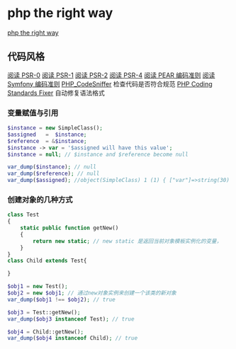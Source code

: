# php the right way

[php the right way](http://laravel-china.github.io/php-the-right-way/)

##  代码风格

[阅读 PSR-0](https://github.com/php-fig/fig-standards/blob/master/accepted/PSR-0.md)
[阅读 PSR-1](https://github.com/php-fig/fig-standards/blob/master/accepted/PSR-1-basic-coding-standard.md)
[阅读 PSR-2](https://github.com/php-fig/fig-standards/blob/master/accepted/PSR-2-coding-style-guide.md)
[阅读 PSR-4](https://github.com/php-fig/fig-standards/blob/master/accepted/PSR-4-autoloader.md)
[阅读 PEAR 编码准则](http://pear.php.net/manual/en/standards.php)
[阅读 Symfony 编码准则](http://symfony.com/doc/current/contributing/code/standards.html)
[PHP_CodeSniffer](http://pear.php.net/package/PHP_CodeSniffer/) 检查代码是否符合规范
[PHP Coding Standards Fixer](http://cs.sensiolabs.org/) 自动修复语法格式


### 变量赋值与引用

```php
$instance = new SimpleClass();
$assigned   =  $instance;
$reference  = &$instance;
$instance -> var = '$assigned will have this value';
$instance = null; // $instance and $reference become null

var_dump($instance); // null
var_dump($reference); // null
var_dump($assigned); //object(SimpleClass) 1 (1) { ["var"]=>string(30) "$assigned will have this value"}
```

### 创建对象的几种方式

```php
class Test
{
    static public function getNew()
    {
        return new static; // new static 是返回当前对象模板实例化的变量，
    }
}
class Child extends Test{

}

$obj1 = new Test();
$obj2 = new $obj1; // 通过new对象实例来创建一个该类的新对象
var_dump($obj1 !== $obj2); // true

$obj3 = Test::getNew();
var_dump($obj3 instanceof Test); // true

$obj4 = Child::getNew();
var_dump($obj4 instanceof Child); // true
```
